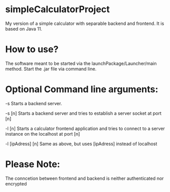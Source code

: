 # simpleCalculatorProject
My version of a simple calculator with separable backend and frontend.
It is based on Java 11. 

# How to use?

The software meant to be started via the launchPackage/Launcher/main method. 
Start the .jar file via command line. 

# Optional Command line arguments: 
-s Starts a backend server. 

-s [n] Starts a backend server and tries to establish a server socket at port [n] 

-l [n] Starts a calculator frontend application and tries to connect to a server instance on the localhost at port [n]

-l [ipAdress] [n] Same as above, but uses [ipAdress] instead of localhost

# Please Note:
The conncetion between frontend and backend is neither authenticated nor encrypted
